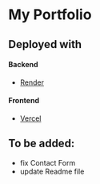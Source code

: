 # My Portfolio

## Deployed with

#### Backend

-   [Render](https://render.com/)

#### Frontend

-   [Vercel](https://vercel.com/)

## To be added:

-   fix Contact Form
-   update Readme file
